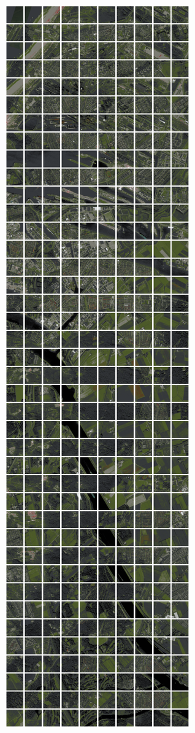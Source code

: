 <html>
<div>
<img src="https://github.com/HakkaTjakka/NL_TILE_MAP/blob/main/18/615/-1057/r.6150.-10570.png" height="44" width="44">
<img src="https://github.com/HakkaTjakka/NL_TILE_MAP/blob/main/18/615/-1057/r.6151.-10570.png" height="44" width="44">
<img src="https://github.com/HakkaTjakka/NL_TILE_MAP/blob/main/18/615/-1057/r.6152.-10570.png" height="44" width="44">
<img src="https://github.com/HakkaTjakka/NL_TILE_MAP/blob/main/18/615/-1057/r.6153.-10570.png" height="44" width="44">
<img src="https://github.com/HakkaTjakka/NL_TILE_MAP/blob/main/18/615/-1057/r.6154.-10570.png" height="44" width="44">
<img src="https://github.com/HakkaTjakka/NL_TILE_MAP/blob/main/18/615/-1057/r.6155.-10570.png" height="44" width="44">
<img src="https://github.com/HakkaTjakka/NL_TILE_MAP/blob/main/18/615/-1057/r.6156.-10570.png" height="44" width="44">
<img src="https://github.com/HakkaTjakka/NL_TILE_MAP/blob/main/18/615/-1057/r.6157.-10570.png" height="44" width="44">
<img src="https://github.com/HakkaTjakka/NL_TILE_MAP/blob/main/18/615/-1057/r.6158.-10570.png" height="44" width="44">
<img src="https://github.com/HakkaTjakka/NL_TILE_MAP/blob/main/18/615/-1057/r.6159.-10570.png" height="44" width="44">
<img src="https://github.com/HakkaTjakka/NL_TILE_MAP/blob/main/18/616/-1057/r.6160.-10570.png" height="44" width="44">
<img src="https://github.com/HakkaTjakka/NL_TILE_MAP/blob/main/18/616/-1057/r.6161.-10570.png" height="44" width="44">
<img src="https://github.com/HakkaTjakka/NL_TILE_MAP/blob/main/18/616/-1057/r.6162.-10570.png" height="44" width="44">
<img src="https://github.com/HakkaTjakka/NL_TILE_MAP/blob/main/18/616/-1057/r.6163.-10570.png" height="44" width="44">
<img src="https://github.com/HakkaTjakka/NL_TILE_MAP/blob/main/18/616/-1057/r.6164.-10570.png" height="44" width="44">
<img src="https://github.com/HakkaTjakka/NL_TILE_MAP/blob/main/18/616/-1057/r.6165.-10570.png" height="44" width="44">
<img src="https://github.com/HakkaTjakka/NL_TILE_MAP/blob/main/18/616/-1057/r.6166.-10570.png" height="44" width="44">
<img src="https://github.com/HakkaTjakka/NL_TILE_MAP/blob/main/18/616/-1057/r.6167.-10570.png" height="44" width="44">
<img src="https://github.com/HakkaTjakka/NL_TILE_MAP/blob/main/18/616/-1057/r.6168.-10570.png" height="44" width="44">
<img src="https://github.com/HakkaTjakka/NL_TILE_MAP/blob/main/18/616/-1057/r.6169.-10570.png" height="44" width="44">
<br>
<img src="https://github.com/HakkaTjakka/NL_TILE_MAP/blob/main/18/615/-1057/r.6150.-10569.png" height="44" width="44">
<img src="https://github.com/HakkaTjakka/NL_TILE_MAP/blob/main/18/615/-1057/r.6151.-10569.png" height="44" width="44">
<img src="https://github.com/HakkaTjakka/NL_TILE_MAP/blob/main/18/615/-1057/r.6152.-10569.png" height="44" width="44">
<img src="https://github.com/HakkaTjakka/NL_TILE_MAP/blob/main/18/615/-1057/r.6153.-10569.png" height="44" width="44">
<img src="https://github.com/HakkaTjakka/NL_TILE_MAP/blob/main/18/615/-1057/r.6154.-10569.png" height="44" width="44">
<img src="https://github.com/HakkaTjakka/NL_TILE_MAP/blob/main/18/615/-1057/r.6155.-10569.png" height="44" width="44">
<img src="https://github.com/HakkaTjakka/NL_TILE_MAP/blob/main/18/615/-1057/r.6156.-10569.png" height="44" width="44">
<img src="https://github.com/HakkaTjakka/NL_TILE_MAP/blob/main/18/615/-1057/r.6157.-10569.png" height="44" width="44">
<img src="https://github.com/HakkaTjakka/NL_TILE_MAP/blob/main/18/615/-1057/r.6158.-10569.png" height="44" width="44">
<img src="https://github.com/HakkaTjakka/NL_TILE_MAP/blob/main/18/615/-1057/r.6159.-10569.png" height="44" width="44">
<img src="https://github.com/HakkaTjakka/NL_TILE_MAP/blob/main/18/616/-1057/r.6160.-10569.png" height="44" width="44">
<img src="https://github.com/HakkaTjakka/NL_TILE_MAP/blob/main/18/616/-1057/r.6161.-10569.png" height="44" width="44">
<img src="https://github.com/HakkaTjakka/NL_TILE_MAP/blob/main/18/616/-1057/r.6162.-10569.png" height="44" width="44">
<img src="https://github.com/HakkaTjakka/NL_TILE_MAP/blob/main/18/616/-1057/r.6163.-10569.png" height="44" width="44">
<img src="https://github.com/HakkaTjakka/NL_TILE_MAP/blob/main/18/616/-1057/r.6164.-10569.png" height="44" width="44">
<img src="https://github.com/HakkaTjakka/NL_TILE_MAP/blob/main/18/616/-1057/r.6165.-10569.png" height="44" width="44">
<img src="https://github.com/HakkaTjakka/NL_TILE_MAP/blob/main/18/616/-1057/r.6166.-10569.png" height="44" width="44">
<img src="https://github.com/HakkaTjakka/NL_TILE_MAP/blob/main/18/616/-1057/r.6167.-10569.png" height="44" width="44">
<img src="https://github.com/HakkaTjakka/NL_TILE_MAP/blob/main/18/616/-1057/r.6168.-10569.png" height="44" width="44">
<img src="https://github.com/HakkaTjakka/NL_TILE_MAP/blob/main/18/616/-1057/r.6169.-10569.png" height="44" width="44">
<br>
<img src="https://github.com/HakkaTjakka/NL_TILE_MAP/blob/main/18/615/-1057/r.6150.-10568.png" height="44" width="44">
<img src="https://github.com/HakkaTjakka/NL_TILE_MAP/blob/main/18/615/-1057/r.6151.-10568.png" height="44" width="44">
<img src="https://github.com/HakkaTjakka/NL_TILE_MAP/blob/main/18/615/-1057/r.6152.-10568.png" height="44" width="44">
<img src="https://github.com/HakkaTjakka/NL_TILE_MAP/blob/main/18/615/-1057/r.6153.-10568.png" height="44" width="44">
<img src="https://github.com/HakkaTjakka/NL_TILE_MAP/blob/main/18/615/-1057/r.6154.-10568.png" height="44" width="44">
<img src="https://github.com/HakkaTjakka/NL_TILE_MAP/blob/main/18/615/-1057/r.6155.-10568.png" height="44" width="44">
<img src="https://github.com/HakkaTjakka/NL_TILE_MAP/blob/main/18/615/-1057/r.6156.-10568.png" height="44" width="44">
<img src="https://github.com/HakkaTjakka/NL_TILE_MAP/blob/main/18/615/-1057/r.6157.-10568.png" height="44" width="44">
<img src="https://github.com/HakkaTjakka/NL_TILE_MAP/blob/main/18/615/-1057/r.6158.-10568.png" height="44" width="44">
<img src="https://github.com/HakkaTjakka/NL_TILE_MAP/blob/main/18/615/-1057/r.6159.-10568.png" height="44" width="44">
<img src="https://github.com/HakkaTjakka/NL_TILE_MAP/blob/main/18/616/-1057/r.6160.-10568.png" height="44" width="44">
<img src="https://github.com/HakkaTjakka/NL_TILE_MAP/blob/main/18/616/-1057/r.6161.-10568.png" height="44" width="44">
<img src="https://github.com/HakkaTjakka/NL_TILE_MAP/blob/main/18/616/-1057/r.6162.-10568.png" height="44" width="44">
<img src="https://github.com/HakkaTjakka/NL_TILE_MAP/blob/main/18/616/-1057/r.6163.-10568.png" height="44" width="44">
<img src="https://github.com/HakkaTjakka/NL_TILE_MAP/blob/main/18/616/-1057/r.6164.-10568.png" height="44" width="44">
<img src="https://github.com/HakkaTjakka/NL_TILE_MAP/blob/main/18/616/-1057/r.6165.-10568.png" height="44" width="44">
<img src="https://github.com/HakkaTjakka/NL_TILE_MAP/blob/main/18/616/-1057/r.6166.-10568.png" height="44" width="44">
<img src="https://github.com/HakkaTjakka/NL_TILE_MAP/blob/main/18/616/-1057/r.6167.-10568.png" height="44" width="44">
<img src="https://github.com/HakkaTjakka/NL_TILE_MAP/blob/main/18/616/-1057/r.6168.-10568.png" height="44" width="44">
<img src="https://github.com/HakkaTjakka/NL_TILE_MAP/blob/main/18/616/-1057/r.6169.-10568.png" height="44" width="44">
<br>
<img src="https://github.com/HakkaTjakka/NL_TILE_MAP/blob/main/18/615/-1057/r.6150.-10567.png" height="44" width="44">
<img src="https://github.com/HakkaTjakka/NL_TILE_MAP/blob/main/18/615/-1057/r.6151.-10567.png" height="44" width="44">
<img src="https://github.com/HakkaTjakka/NL_TILE_MAP/blob/main/18/615/-1057/r.6152.-10567.png" height="44" width="44">
<img src="https://github.com/HakkaTjakka/NL_TILE_MAP/blob/main/18/615/-1057/r.6153.-10567.png" height="44" width="44">
<img src="https://github.com/HakkaTjakka/NL_TILE_MAP/blob/main/18/615/-1057/r.6154.-10567.png" height="44" width="44">
<img src="https://github.com/HakkaTjakka/NL_TILE_MAP/blob/main/18/615/-1057/r.6155.-10567.png" height="44" width="44">
<img src="https://github.com/HakkaTjakka/NL_TILE_MAP/blob/main/18/615/-1057/r.6156.-10567.png" height="44" width="44">
<img src="https://github.com/HakkaTjakka/NL_TILE_MAP/blob/main/18/615/-1057/r.6157.-10567.png" height="44" width="44">
<img src="https://github.com/HakkaTjakka/NL_TILE_MAP/blob/main/18/615/-1057/r.6158.-10567.png" height="44" width="44">
<img src="https://github.com/HakkaTjakka/NL_TILE_MAP/blob/main/18/615/-1057/r.6159.-10567.png" height="44" width="44">
<img src="https://github.com/HakkaTjakka/NL_TILE_MAP/blob/main/18/616/-1057/r.6160.-10567.png" height="44" width="44">
<img src="https://github.com/HakkaTjakka/NL_TILE_MAP/blob/main/18/616/-1057/r.6161.-10567.png" height="44" width="44">
<img src="https://github.com/HakkaTjakka/NL_TILE_MAP/blob/main/18/616/-1057/r.6162.-10567.png" height="44" width="44">
<img src="https://github.com/HakkaTjakka/NL_TILE_MAP/blob/main/18/616/-1057/r.6163.-10567.png" height="44" width="44">
<img src="https://github.com/HakkaTjakka/NL_TILE_MAP/blob/main/18/616/-1057/r.6164.-10567.png" height="44" width="44">
<img src="https://github.com/HakkaTjakka/NL_TILE_MAP/blob/main/18/616/-1057/r.6165.-10567.png" height="44" width="44">
<img src="https://github.com/HakkaTjakka/NL_TILE_MAP/blob/main/18/616/-1057/r.6166.-10567.png" height="44" width="44">
<img src="https://github.com/HakkaTjakka/NL_TILE_MAP/blob/main/18/616/-1057/r.6167.-10567.png" height="44" width="44">
<img src="https://github.com/HakkaTjakka/NL_TILE_MAP/blob/main/18/616/-1057/r.6168.-10567.png" height="44" width="44">
<img src="https://github.com/HakkaTjakka/NL_TILE_MAP/blob/main/18/616/-1057/r.6169.-10567.png" height="44" width="44">
<br>
<img src="https://github.com/HakkaTjakka/NL_TILE_MAP/blob/main/18/615/-1057/r.6150.-10566.png" height="44" width="44">
<img src="https://github.com/HakkaTjakka/NL_TILE_MAP/blob/main/18/615/-1057/r.6151.-10566.png" height="44" width="44">
<img src="https://github.com/HakkaTjakka/NL_TILE_MAP/blob/main/18/615/-1057/r.6152.-10566.png" height="44" width="44">
<img src="https://github.com/HakkaTjakka/NL_TILE_MAP/blob/main/18/615/-1057/r.6153.-10566.png" height="44" width="44">
<img src="https://github.com/HakkaTjakka/NL_TILE_MAP/blob/main/18/615/-1057/r.6154.-10566.png" height="44" width="44">
<img src="https://github.com/HakkaTjakka/NL_TILE_MAP/blob/main/18/615/-1057/r.6155.-10566.png" height="44" width="44">
<img src="https://github.com/HakkaTjakka/NL_TILE_MAP/blob/main/18/615/-1057/r.6156.-10566.png" height="44" width="44">
<img src="https://github.com/HakkaTjakka/NL_TILE_MAP/blob/main/18/615/-1057/r.6157.-10566.png" height="44" width="44">
<img src="https://github.com/HakkaTjakka/NL_TILE_MAP/blob/main/18/615/-1057/r.6158.-10566.png" height="44" width="44">
<img src="https://github.com/HakkaTjakka/NL_TILE_MAP/blob/main/18/615/-1057/r.6159.-10566.png" height="44" width="44">
<img src="https://github.com/HakkaTjakka/NL_TILE_MAP/blob/main/18/616/-1057/r.6160.-10566.png" height="44" width="44">
<img src="https://github.com/HakkaTjakka/NL_TILE_MAP/blob/main/18/616/-1057/r.6161.-10566.png" height="44" width="44">
<img src="https://github.com/HakkaTjakka/NL_TILE_MAP/blob/main/18/616/-1057/r.6162.-10566.png" height="44" width="44">
<img src="https://github.com/HakkaTjakka/NL_TILE_MAP/blob/main/18/616/-1057/r.6163.-10566.png" height="44" width="44">
<img src="https://github.com/HakkaTjakka/NL_TILE_MAP/blob/main/18/616/-1057/r.6164.-10566.png" height="44" width="44">
<img src="https://github.com/HakkaTjakka/NL_TILE_MAP/blob/main/18/616/-1057/r.6165.-10566.png" height="44" width="44">
<img src="https://github.com/HakkaTjakka/NL_TILE_MAP/blob/main/18/616/-1057/r.6166.-10566.png" height="44" width="44">
<img src="https://github.com/HakkaTjakka/NL_TILE_MAP/blob/main/18/616/-1057/r.6167.-10566.png" height="44" width="44">
<img src="https://github.com/HakkaTjakka/NL_TILE_MAP/blob/main/18/616/-1057/r.6168.-10566.png" height="44" width="44">
<img src="https://github.com/HakkaTjakka/NL_TILE_MAP/blob/main/18/616/-1057/r.6169.-10566.png" height="44" width="44">
<br>
<img src="https://github.com/HakkaTjakka/NL_TILE_MAP/blob/main/18/615/-1057/r.6150.-10565.png" height="44" width="44">
<img src="https://github.com/HakkaTjakka/NL_TILE_MAP/blob/main/18/615/-1057/r.6151.-10565.png" height="44" width="44">
<img src="https://github.com/HakkaTjakka/NL_TILE_MAP/blob/main/18/615/-1057/r.6152.-10565.png" height="44" width="44">
<img src="https://github.com/HakkaTjakka/NL_TILE_MAP/blob/main/18/615/-1057/r.6153.-10565.png" height="44" width="44">
<img src="https://github.com/HakkaTjakka/NL_TILE_MAP/blob/main/18/615/-1057/r.6154.-10565.png" height="44" width="44">
<img src="https://github.com/HakkaTjakka/NL_TILE_MAP/blob/main/18/615/-1057/r.6155.-10565.png" height="44" width="44">
<img src="https://github.com/HakkaTjakka/NL_TILE_MAP/blob/main/18/615/-1057/r.6156.-10565.png" height="44" width="44">
<img src="https://github.com/HakkaTjakka/NL_TILE_MAP/blob/main/18/615/-1057/r.6157.-10565.png" height="44" width="44">
<img src="https://github.com/HakkaTjakka/NL_TILE_MAP/blob/main/18/615/-1057/r.6158.-10565.png" height="44" width="44">
<img src="https://github.com/HakkaTjakka/NL_TILE_MAP/blob/main/18/615/-1057/r.6159.-10565.png" height="44" width="44">
<img src="https://github.com/HakkaTjakka/NL_TILE_MAP/blob/main/18/616/-1057/r.6160.-10565.png" height="44" width="44">
<img src="https://github.com/HakkaTjakka/NL_TILE_MAP/blob/main/18/616/-1057/r.6161.-10565.png" height="44" width="44">
<img src="https://github.com/HakkaTjakka/NL_TILE_MAP/blob/main/18/616/-1057/r.6162.-10565.png" height="44" width="44">
<img src="https://github.com/HakkaTjakka/NL_TILE_MAP/blob/main/18/616/-1057/r.6163.-10565.png" height="44" width="44">
<img src="https://github.com/HakkaTjakka/NL_TILE_MAP/blob/main/18/616/-1057/r.6164.-10565.png" height="44" width="44">
<img src="https://github.com/HakkaTjakka/NL_TILE_MAP/blob/main/18/616/-1057/r.6165.-10565.png" height="44" width="44">
<img src="https://github.com/HakkaTjakka/NL_TILE_MAP/blob/main/18/616/-1057/r.6166.-10565.png" height="44" width="44">
<img src="https://github.com/HakkaTjakka/NL_TILE_MAP/blob/main/18/616/-1057/r.6167.-10565.png" height="44" width="44">
<img src="https://github.com/HakkaTjakka/NL_TILE_MAP/blob/main/18/616/-1057/r.6168.-10565.png" height="44" width="44">
<img src="https://github.com/HakkaTjakka/NL_TILE_MAP/blob/main/18/616/-1057/r.6169.-10565.png" height="44" width="44">
<br>
<img src="https://github.com/HakkaTjakka/NL_TILE_MAP/blob/main/18/615/-1057/r.6150.-10564.png" height="44" width="44">
<img src="https://github.com/HakkaTjakka/NL_TILE_MAP/blob/main/18/615/-1057/r.6151.-10564.png" height="44" width="44">
<img src="https://github.com/HakkaTjakka/NL_TILE_MAP/blob/main/18/615/-1057/r.6152.-10564.png" height="44" width="44">
<img src="https://github.com/HakkaTjakka/NL_TILE_MAP/blob/main/18/615/-1057/r.6153.-10564.png" height="44" width="44">
<img src="https://github.com/HakkaTjakka/NL_TILE_MAP/blob/main/18/615/-1057/r.6154.-10564.png" height="44" width="44">
<img src="https://github.com/HakkaTjakka/NL_TILE_MAP/blob/main/18/615/-1057/r.6155.-10564.png" height="44" width="44">
<img src="https://github.com/HakkaTjakka/NL_TILE_MAP/blob/main/18/615/-1057/r.6156.-10564.png" height="44" width="44">
<img src="https://github.com/HakkaTjakka/NL_TILE_MAP/blob/main/18/615/-1057/r.6157.-10564.png" height="44" width="44">
<img src="https://github.com/HakkaTjakka/NL_TILE_MAP/blob/main/18/615/-1057/r.6158.-10564.png" height="44" width="44">
<img src="https://github.com/HakkaTjakka/NL_TILE_MAP/blob/main/18/615/-1057/r.6159.-10564.png" height="44" width="44">
<img src="https://github.com/HakkaTjakka/NL_TILE_MAP/blob/main/18/616/-1057/r.6160.-10564.png" height="44" width="44">
<img src="https://github.com/HakkaTjakka/NL_TILE_MAP/blob/main/18/616/-1057/r.6161.-10564.png" height="44" width="44">
<img src="https://github.com/HakkaTjakka/NL_TILE_MAP/blob/main/18/616/-1057/r.6162.-10564.png" height="44" width="44">
<img src="https://github.com/HakkaTjakka/NL_TILE_MAP/blob/main/18/616/-1057/r.6163.-10564.png" height="44" width="44">
<img src="https://github.com/HakkaTjakka/NL_TILE_MAP/blob/main/18/616/-1057/r.6164.-10564.png" height="44" width="44">
<img src="https://github.com/HakkaTjakka/NL_TILE_MAP/blob/main/18/616/-1057/r.6165.-10564.png" height="44" width="44">
<img src="https://github.com/HakkaTjakka/NL_TILE_MAP/blob/main/18/616/-1057/r.6166.-10564.png" height="44" width="44">
<img src="https://github.com/HakkaTjakka/NL_TILE_MAP/blob/main/18/616/-1057/r.6167.-10564.png" height="44" width="44">
<img src="https://github.com/HakkaTjakka/NL_TILE_MAP/blob/main/18/616/-1057/r.6168.-10564.png" height="44" width="44">
<img src="https://github.com/HakkaTjakka/NL_TILE_MAP/blob/main/18/616/-1057/r.6169.-10564.png" height="44" width="44">
<br>
<img src="https://github.com/HakkaTjakka/NL_TILE_MAP/blob/main/18/615/-1057/r.6150.-10563.png" height="44" width="44">
<img src="https://github.com/HakkaTjakka/NL_TILE_MAP/blob/main/18/615/-1057/r.6151.-10563.png" height="44" width="44">
<img src="https://github.com/HakkaTjakka/NL_TILE_MAP/blob/main/18/615/-1057/r.6152.-10563.png" height="44" width="44">
<img src="https://github.com/HakkaTjakka/NL_TILE_MAP/blob/main/18/615/-1057/r.6153.-10563.png" height="44" width="44">
<img src="https://github.com/HakkaTjakka/NL_TILE_MAP/blob/main/18/615/-1057/r.6154.-10563.png" height="44" width="44">
<img src="https://github.com/HakkaTjakka/NL_TILE_MAP/blob/main/18/615/-1057/r.6155.-10563.png" height="44" width="44">
<img src="https://github.com/HakkaTjakka/NL_TILE_MAP/blob/main/18/615/-1057/r.6156.-10563.png" height="44" width="44">
<img src="https://github.com/HakkaTjakka/NL_TILE_MAP/blob/main/18/615/-1057/r.6157.-10563.png" height="44" width="44">
<img src="https://github.com/HakkaTjakka/NL_TILE_MAP/blob/main/18/615/-1057/r.6158.-10563.png" height="44" width="44">
<img src="https://github.com/HakkaTjakka/NL_TILE_MAP/blob/main/18/615/-1057/r.6159.-10563.png" height="44" width="44">
<img src="https://github.com/HakkaTjakka/NL_TILE_MAP/blob/main/18/616/-1057/r.6160.-10563.png" height="44" width="44">
<img src="https://github.com/HakkaTjakka/NL_TILE_MAP/blob/main/18/616/-1057/r.6161.-10563.png" height="44" width="44">
<img src="https://github.com/HakkaTjakka/NL_TILE_MAP/blob/main/18/616/-1057/r.6162.-10563.png" height="44" width="44">
<img src="https://github.com/HakkaTjakka/NL_TILE_MAP/blob/main/18/616/-1057/r.6163.-10563.png" height="44" width="44">
<img src="https://github.com/HakkaTjakka/NL_TILE_MAP/blob/main/18/616/-1057/r.6164.-10563.png" height="44" width="44">
<img src="https://github.com/HakkaTjakka/NL_TILE_MAP/blob/main/18/616/-1057/r.6165.-10563.png" height="44" width="44">
<img src="https://github.com/HakkaTjakka/NL_TILE_MAP/blob/main/18/616/-1057/r.6166.-10563.png" height="44" width="44">
<img src="https://github.com/HakkaTjakka/NL_TILE_MAP/blob/main/18/616/-1057/r.6167.-10563.png" height="44" width="44">
<img src="https://github.com/HakkaTjakka/NL_TILE_MAP/blob/main/18/616/-1057/r.6168.-10563.png" height="44" width="44">
<img src="https://github.com/HakkaTjakka/NL_TILE_MAP/blob/main/18/616/-1057/r.6169.-10563.png" height="44" width="44">
<br>
<img src="https://github.com/HakkaTjakka/NL_TILE_MAP/blob/main/18/615/-1057/r.6150.-10562.png" height="44" width="44">
<img src="https://github.com/HakkaTjakka/NL_TILE_MAP/blob/main/18/615/-1057/r.6151.-10562.png" height="44" width="44">
<img src="https://github.com/HakkaTjakka/NL_TILE_MAP/blob/main/18/615/-1057/r.6152.-10562.png" height="44" width="44">
<img src="https://github.com/HakkaTjakka/NL_TILE_MAP/blob/main/18/615/-1057/r.6153.-10562.png" height="44" width="44">
<img src="https://github.com/HakkaTjakka/NL_TILE_MAP/blob/main/18/615/-1057/r.6154.-10562.png" height="44" width="44">
<img src="https://github.com/HakkaTjakka/NL_TILE_MAP/blob/main/18/615/-1057/r.6155.-10562.png" height="44" width="44">
<img src="https://github.com/HakkaTjakka/NL_TILE_MAP/blob/main/18/615/-1057/r.6156.-10562.png" height="44" width="44">
<img src="https://github.com/HakkaTjakka/NL_TILE_MAP/blob/main/18/615/-1057/r.6157.-10562.png" height="44" width="44">
<img src="https://github.com/HakkaTjakka/NL_TILE_MAP/blob/main/18/615/-1057/r.6158.-10562.png" height="44" width="44">
<img src="https://github.com/HakkaTjakka/NL_TILE_MAP/blob/main/18/615/-1057/r.6159.-10562.png" height="44" width="44">
<img src="https://github.com/HakkaTjakka/NL_TILE_MAP/blob/main/18/616/-1057/r.6160.-10562.png" height="44" width="44">
<img src="https://github.com/HakkaTjakka/NL_TILE_MAP/blob/main/18/616/-1057/r.6161.-10562.png" height="44" width="44">
<img src="https://github.com/HakkaTjakka/NL_TILE_MAP/blob/main/18/616/-1057/r.6162.-10562.png" height="44" width="44">
<img src="https://github.com/HakkaTjakka/NL_TILE_MAP/blob/main/18/616/-1057/r.6163.-10562.png" height="44" width="44">
<img src="https://github.com/HakkaTjakka/NL_TILE_MAP/blob/main/18/616/-1057/r.6164.-10562.png" height="44" width="44">
<img src="https://github.com/HakkaTjakka/NL_TILE_MAP/blob/main/18/616/-1057/r.6165.-10562.png" height="44" width="44">
<img src="https://github.com/HakkaTjakka/NL_TILE_MAP/blob/main/18/616/-1057/r.6166.-10562.png" height="44" width="44">
<img src="https://github.com/HakkaTjakka/NL_TILE_MAP/blob/main/18/616/-1057/r.6167.-10562.png" height="44" width="44">
<img src="https://github.com/HakkaTjakka/NL_TILE_MAP/blob/main/18/616/-1057/r.6168.-10562.png" height="44" width="44">
<img src="https://github.com/HakkaTjakka/NL_TILE_MAP/blob/main/18/616/-1057/r.6169.-10562.png" height="44" width="44">
<br>
<img src="https://github.com/HakkaTjakka/NL_TILE_MAP/blob/main/18/615/-1057/r.6150.-10561.png" height="44" width="44">
<img src="https://github.com/HakkaTjakka/NL_TILE_MAP/blob/main/18/615/-1057/r.6151.-10561.png" height="44" width="44">
<img src="https://github.com/HakkaTjakka/NL_TILE_MAP/blob/main/18/615/-1057/r.6152.-10561.png" height="44" width="44">
<img src="https://github.com/HakkaTjakka/NL_TILE_MAP/blob/main/18/615/-1057/r.6153.-10561.png" height="44" width="44">
<img src="https://github.com/HakkaTjakka/NL_TILE_MAP/blob/main/18/615/-1057/r.6154.-10561.png" height="44" width="44">
<img src="https://github.com/HakkaTjakka/NL_TILE_MAP/blob/main/18/615/-1057/r.6155.-10561.png" height="44" width="44">
<img src="https://github.com/HakkaTjakka/NL_TILE_MAP/blob/main/18/615/-1057/r.6156.-10561.png" height="44" width="44">
<img src="https://github.com/HakkaTjakka/NL_TILE_MAP/blob/main/18/615/-1057/r.6157.-10561.png" height="44" width="44">
<img src="https://github.com/HakkaTjakka/NL_TILE_MAP/blob/main/18/615/-1057/r.6158.-10561.png" height="44" width="44">
<img src="https://github.com/HakkaTjakka/NL_TILE_MAP/blob/main/18/615/-1057/r.6159.-10561.png" height="44" width="44">
<img src="https://github.com/HakkaTjakka/NL_TILE_MAP/blob/main/18/616/-1057/r.6160.-10561.png" height="44" width="44">
<img src="https://github.com/HakkaTjakka/NL_TILE_MAP/blob/main/18/616/-1057/r.6161.-10561.png" height="44" width="44">
<img src="https://github.com/HakkaTjakka/NL_TILE_MAP/blob/main/18/616/-1057/r.6162.-10561.png" height="44" width="44">
<img src="https://github.com/HakkaTjakka/NL_TILE_MAP/blob/main/18/616/-1057/r.6163.-10561.png" height="44" width="44">
<img src="https://github.com/HakkaTjakka/NL_TILE_MAP/blob/main/18/616/-1057/r.6164.-10561.png" height="44" width="44">
<img src="https://github.com/HakkaTjakka/NL_TILE_MAP/blob/main/18/616/-1057/r.6165.-10561.png" height="44" width="44">
<img src="https://github.com/HakkaTjakka/NL_TILE_MAP/blob/main/18/616/-1057/r.6166.-10561.png" height="44" width="44">
<img src="https://github.com/HakkaTjakka/NL_TILE_MAP/blob/main/18/616/-1057/r.6167.-10561.png" height="44" width="44">
<img src="https://github.com/HakkaTjakka/NL_TILE_MAP/blob/main/18/616/-1057/r.6168.-10561.png" height="44" width="44">
<img src="https://github.com/HakkaTjakka/NL_TILE_MAP/blob/main/18/616/-1057/r.6169.-10561.png" height="44" width="44">
<br>
<img src="https://github.com/HakkaTjakka/NL_TILE_MAP/blob/main/18/615/-1056/r.6150.-10560.png" height="44" width="44">
<img src="https://github.com/HakkaTjakka/NL_TILE_MAP/blob/main/18/615/-1056/r.6151.-10560.png" height="44" width="44">
<img src="https://github.com/HakkaTjakka/NL_TILE_MAP/blob/main/18/615/-1056/r.6152.-10560.png" height="44" width="44">
<img src="https://github.com/HakkaTjakka/NL_TILE_MAP/blob/main/18/615/-1056/r.6153.-10560.png" height="44" width="44">
<img src="https://github.com/HakkaTjakka/NL_TILE_MAP/blob/main/18/615/-1056/r.6154.-10560.png" height="44" width="44">
<img src="https://github.com/HakkaTjakka/NL_TILE_MAP/blob/main/18/615/-1056/r.6155.-10560.png" height="44" width="44">
<img src="https://github.com/HakkaTjakka/NL_TILE_MAP/blob/main/18/615/-1056/r.6156.-10560.png" height="44" width="44">
<img src="https://github.com/HakkaTjakka/NL_TILE_MAP/blob/main/18/615/-1056/r.6157.-10560.png" height="44" width="44">
<img src="https://github.com/HakkaTjakka/NL_TILE_MAP/blob/main/18/615/-1056/r.6158.-10560.png" height="44" width="44">
<img src="https://github.com/HakkaTjakka/NL_TILE_MAP/blob/main/18/615/-1056/r.6159.-10560.png" height="44" width="44">
<img src="https://github.com/HakkaTjakka/NL_TILE_MAP/blob/main/18/616/-1056/r.6160.-10560.png" height="44" width="44">
<img src="https://github.com/HakkaTjakka/NL_TILE_MAP/blob/main/18/616/-1056/r.6161.-10560.png" height="44" width="44">
<img src="https://github.com/HakkaTjakka/NL_TILE_MAP/blob/main/18/616/-1056/r.6162.-10560.png" height="44" width="44">
<img src="https://github.com/HakkaTjakka/NL_TILE_MAP/blob/main/18/616/-1056/r.6163.-10560.png" height="44" width="44">
<img src="https://github.com/HakkaTjakka/NL_TILE_MAP/blob/main/18/616/-1056/r.6164.-10560.png" height="44" width="44">
<img src="https://github.com/HakkaTjakka/NL_TILE_MAP/blob/main/18/616/-1056/r.6165.-10560.png" height="44" width="44">
<img src="https://github.com/HakkaTjakka/NL_TILE_MAP/blob/main/18/616/-1056/r.6166.-10560.png" height="44" width="44">
<img src="https://github.com/HakkaTjakka/NL_TILE_MAP/blob/main/18/616/-1056/r.6167.-10560.png" height="44" width="44">
<img src="https://github.com/HakkaTjakka/NL_TILE_MAP/blob/main/18/616/-1056/r.6168.-10560.png" height="44" width="44">
<img src="https://github.com/HakkaTjakka/NL_TILE_MAP/blob/main/18/616/-1056/r.6169.-10560.png" height="44" width="44">
<br>
<img src="https://github.com/HakkaTjakka/NL_TILE_MAP/blob/main/18/615/-1056/r.6150.-10559.png" height="44" width="44">
<img src="https://github.com/HakkaTjakka/NL_TILE_MAP/blob/main/18/615/-1056/r.6151.-10559.png" height="44" width="44">
<img src="https://github.com/HakkaTjakka/NL_TILE_MAP/blob/main/18/615/-1056/r.6152.-10559.png" height="44" width="44">
<img src="https://github.com/HakkaTjakka/NL_TILE_MAP/blob/main/18/615/-1056/r.6153.-10559.png" height="44" width="44">
<img src="https://github.com/HakkaTjakka/NL_TILE_MAP/blob/main/18/615/-1056/r.6154.-10559.png" height="44" width="44">
<img src="https://github.com/HakkaTjakka/NL_TILE_MAP/blob/main/18/615/-1056/r.6155.-10559.png" height="44" width="44">
<img src="https://github.com/HakkaTjakka/NL_TILE_MAP/blob/main/18/615/-1056/r.6156.-10559.png" height="44" width="44">
<img src="https://github.com/HakkaTjakka/NL_TILE_MAP/blob/main/18/615/-1056/r.6157.-10559.png" height="44" width="44">
<img src="https://github.com/HakkaTjakka/NL_TILE_MAP/blob/main/18/615/-1056/r.6158.-10559.png" height="44" width="44">
<img src="https://github.com/HakkaTjakka/NL_TILE_MAP/blob/main/18/615/-1056/r.6159.-10559.png" height="44" width="44">
<img src="https://github.com/HakkaTjakka/NL_TILE_MAP/blob/main/18/616/-1056/r.6160.-10559.png" height="44" width="44">
<img src="https://github.com/HakkaTjakka/NL_TILE_MAP/blob/main/18/616/-1056/r.6161.-10559.png" height="44" width="44">
<img src="https://github.com/HakkaTjakka/NL_TILE_MAP/blob/main/18/616/-1056/r.6162.-10559.png" height="44" width="44">
<img src="https://github.com/HakkaTjakka/NL_TILE_MAP/blob/main/18/616/-1056/r.6163.-10559.png" height="44" width="44">
<img src="https://github.com/HakkaTjakka/NL_TILE_MAP/blob/main/18/616/-1056/r.6164.-10559.png" height="44" width="44">
<img src="https://github.com/HakkaTjakka/NL_TILE_MAP/blob/main/18/616/-1056/r.6165.-10559.png" height="44" width="44">
<img src="https://github.com/HakkaTjakka/NL_TILE_MAP/blob/main/18/616/-1056/r.6166.-10559.png" height="44" width="44">
<img src="https://github.com/HakkaTjakka/NL_TILE_MAP/blob/main/18/616/-1056/r.6167.-10559.png" height="44" width="44">
<img src="https://github.com/HakkaTjakka/NL_TILE_MAP/blob/main/18/616/-1056/r.6168.-10559.png" height="44" width="44">
<img src="https://github.com/HakkaTjakka/NL_TILE_MAP/blob/main/18/616/-1056/r.6169.-10559.png" height="44" width="44">
<br>
<img src="https://github.com/HakkaTjakka/NL_TILE_MAP/blob/main/18/615/-1056/r.6150.-10558.png" height="44" width="44">
<img src="https://github.com/HakkaTjakka/NL_TILE_MAP/blob/main/18/615/-1056/r.6151.-10558.png" height="44" width="44">
<img src="https://github.com/HakkaTjakka/NL_TILE_MAP/blob/main/18/615/-1056/r.6152.-10558.png" height="44" width="44">
<img src="https://github.com/HakkaTjakka/NL_TILE_MAP/blob/main/18/615/-1056/r.6153.-10558.png" height="44" width="44">
<img src="https://github.com/HakkaTjakka/NL_TILE_MAP/blob/main/18/615/-1056/r.6154.-10558.png" height="44" width="44">
<img src="https://github.com/HakkaTjakka/NL_TILE_MAP/blob/main/18/615/-1056/r.6155.-10558.png" height="44" width="44">
<img src="https://github.com/HakkaTjakka/NL_TILE_MAP/blob/main/18/615/-1056/r.6156.-10558.png" height="44" width="44">
<img src="https://github.com/HakkaTjakka/NL_TILE_MAP/blob/main/18/615/-1056/r.6157.-10558.png" height="44" width="44">
<img src="https://github.com/HakkaTjakka/NL_TILE_MAP/blob/main/18/615/-1056/r.6158.-10558.png" height="44" width="44">
<img src="https://github.com/HakkaTjakka/NL_TILE_MAP/blob/main/18/615/-1056/r.6159.-10558.png" height="44" width="44">
<img src="https://github.com/HakkaTjakka/NL_TILE_MAP/blob/main/18/616/-1056/r.6160.-10558.png" height="44" width="44">
<img src="https://github.com/HakkaTjakka/NL_TILE_MAP/blob/main/18/616/-1056/r.6161.-10558.png" height="44" width="44">
<img src="https://github.com/HakkaTjakka/NL_TILE_MAP/blob/main/18/616/-1056/r.6162.-10558.png" height="44" width="44">
<img src="https://github.com/HakkaTjakka/NL_TILE_MAP/blob/main/18/616/-1056/r.6163.-10558.png" height="44" width="44">
<img src="https://github.com/HakkaTjakka/NL_TILE_MAP/blob/main/18/616/-1056/r.6164.-10558.png" height="44" width="44">
<img src="https://github.com/HakkaTjakka/NL_TILE_MAP/blob/main/18/616/-1056/r.6165.-10558.png" height="44" width="44">
<img src="https://github.com/HakkaTjakka/NL_TILE_MAP/blob/main/18/616/-1056/r.6166.-10558.png" height="44" width="44">
<img src="https://github.com/HakkaTjakka/NL_TILE_MAP/blob/main/18/616/-1056/r.6167.-10558.png" height="44" width="44">
<img src="https://github.com/HakkaTjakka/NL_TILE_MAP/blob/main/18/616/-1056/r.6168.-10558.png" height="44" width="44">
<img src="https://github.com/HakkaTjakka/NL_TILE_MAP/blob/main/18/616/-1056/r.6169.-10558.png" height="44" width="44">
<br>
<img src="https://github.com/HakkaTjakka/NL_TILE_MAP/blob/main/18/615/-1056/r.6150.-10557.png" height="44" width="44">
<img src="https://github.com/HakkaTjakka/NL_TILE_MAP/blob/main/18/615/-1056/r.6151.-10557.png" height="44" width="44">
<img src="https://github.com/HakkaTjakka/NL_TILE_MAP/blob/main/18/615/-1056/r.6152.-10557.png" height="44" width="44">
<img src="https://github.com/HakkaTjakka/NL_TILE_MAP/blob/main/18/615/-1056/r.6153.-10557.png" height="44" width="44">
<img src="https://github.com/HakkaTjakka/NL_TILE_MAP/blob/main/18/615/-1056/r.6154.-10557.png" height="44" width="44">
<img src="https://github.com/HakkaTjakka/NL_TILE_MAP/blob/main/18/615/-1056/r.6155.-10557.png" height="44" width="44">
<img src="https://github.com/HakkaTjakka/NL_TILE_MAP/blob/main/18/615/-1056/r.6156.-10557.png" height="44" width="44">
<img src="https://github.com/HakkaTjakka/NL_TILE_MAP/blob/main/18/615/-1056/r.6157.-10557.png" height="44" width="44">
<img src="https://github.com/HakkaTjakka/NL_TILE_MAP/blob/main/18/615/-1056/r.6158.-10557.png" height="44" width="44">
<img src="https://github.com/HakkaTjakka/NL_TILE_MAP/blob/main/18/615/-1056/r.6159.-10557.png" height="44" width="44">
<img src="https://github.com/HakkaTjakka/NL_TILE_MAP/blob/main/18/616/-1056/r.6160.-10557.png" height="44" width="44">
<img src="https://github.com/HakkaTjakka/NL_TILE_MAP/blob/main/18/616/-1056/r.6161.-10557.png" height="44" width="44">
<img src="https://github.com/HakkaTjakka/NL_TILE_MAP/blob/main/18/616/-1056/r.6162.-10557.png" height="44" width="44">
<img src="https://github.com/HakkaTjakka/NL_TILE_MAP/blob/main/18/616/-1056/r.6163.-10557.png" height="44" width="44">
<img src="https://github.com/HakkaTjakka/NL_TILE_MAP/blob/main/18/616/-1056/r.6164.-10557.png" height="44" width="44">
<img src="https://github.com/HakkaTjakka/NL_TILE_MAP/blob/main/18/616/-1056/r.6165.-10557.png" height="44" width="44">
<img src="https://github.com/HakkaTjakka/NL_TILE_MAP/blob/main/18/616/-1056/r.6166.-10557.png" height="44" width="44">
<img src="https://github.com/HakkaTjakka/NL_TILE_MAP/blob/main/18/616/-1056/r.6167.-10557.png" height="44" width="44">
<img src="https://github.com/HakkaTjakka/NL_TILE_MAP/blob/main/18/616/-1056/r.6168.-10557.png" height="44" width="44">
<img src="https://github.com/HakkaTjakka/NL_TILE_MAP/blob/main/18/616/-1056/r.6169.-10557.png" height="44" width="44">
<br>
<img src="https://github.com/HakkaTjakka/NL_TILE_MAP/blob/main/18/615/-1056/r.6150.-10556.png" height="44" width="44">
<img src="https://github.com/HakkaTjakka/NL_TILE_MAP/blob/main/18/615/-1056/r.6151.-10556.png" height="44" width="44">
<img src="https://github.com/HakkaTjakka/NL_TILE_MAP/blob/main/18/615/-1056/r.6152.-10556.png" height="44" width="44">
<img src="https://github.com/HakkaTjakka/NL_TILE_MAP/blob/main/18/615/-1056/r.6153.-10556.png" height="44" width="44">
<img src="https://github.com/HakkaTjakka/NL_TILE_MAP/blob/main/18/615/-1056/r.6154.-10556.png" height="44" width="44">
<img src="https://github.com/HakkaTjakka/NL_TILE_MAP/blob/main/18/615/-1056/r.6155.-10556.png" height="44" width="44">
<img src="https://github.com/HakkaTjakka/NL_TILE_MAP/blob/main/18/615/-1056/r.6156.-10556.png" height="44" width="44">
<img src="https://github.com/HakkaTjakka/NL_TILE_MAP/blob/main/18/615/-1056/r.6157.-10556.png" height="44" width="44">
<img src="https://github.com/HakkaTjakka/NL_TILE_MAP/blob/main/18/615/-1056/r.6158.-10556.png" height="44" width="44">
<img src="https://github.com/HakkaTjakka/NL_TILE_MAP/blob/main/18/615/-1056/r.6159.-10556.png" height="44" width="44">
<img src="https://github.com/HakkaTjakka/NL_TILE_MAP/blob/main/18/616/-1056/r.6160.-10556.png" height="44" width="44">
<img src="https://github.com/HakkaTjakka/NL_TILE_MAP/blob/main/18/616/-1056/r.6161.-10556.png" height="44" width="44">
<img src="https://github.com/HakkaTjakka/NL_TILE_MAP/blob/main/18/616/-1056/r.6162.-10556.png" height="44" width="44">
<img src="https://github.com/HakkaTjakka/NL_TILE_MAP/blob/main/18/616/-1056/r.6163.-10556.png" height="44" width="44">
<img src="https://github.com/HakkaTjakka/NL_TILE_MAP/blob/main/18/616/-1056/r.6164.-10556.png" height="44" width="44">
<img src="https://github.com/HakkaTjakka/NL_TILE_MAP/blob/main/18/616/-1056/r.6165.-10556.png" height="44" width="44">
<img src="https://github.com/HakkaTjakka/NL_TILE_MAP/blob/main/18/616/-1056/r.6166.-10556.png" height="44" width="44">
<img src="https://github.com/HakkaTjakka/NL_TILE_MAP/blob/main/18/616/-1056/r.6167.-10556.png" height="44" width="44">
<img src="https://github.com/HakkaTjakka/NL_TILE_MAP/blob/main/18/616/-1056/r.6168.-10556.png" height="44" width="44">
<img src="https://github.com/HakkaTjakka/NL_TILE_MAP/blob/main/18/616/-1056/r.6169.-10556.png" height="44" width="44">
<br>
<img src="https://github.com/HakkaTjakka/NL_TILE_MAP/blob/main/18/615/-1056/r.6150.-10555.png" height="44" width="44">
<img src="https://github.com/HakkaTjakka/NL_TILE_MAP/blob/main/18/615/-1056/r.6151.-10555.png" height="44" width="44">
<img src="https://github.com/HakkaTjakka/NL_TILE_MAP/blob/main/18/615/-1056/r.6152.-10555.png" height="44" width="44">
<img src="https://github.com/HakkaTjakka/NL_TILE_MAP/blob/main/18/615/-1056/r.6153.-10555.png" height="44" width="44">
<img src="https://github.com/HakkaTjakka/NL_TILE_MAP/blob/main/18/615/-1056/r.6154.-10555.png" height="44" width="44">
<img src="https://github.com/HakkaTjakka/NL_TILE_MAP/blob/main/18/615/-1056/r.6155.-10555.png" height="44" width="44">
<img src="https://github.com/HakkaTjakka/NL_TILE_MAP/blob/main/18/615/-1056/r.6156.-10555.png" height="44" width="44">
<img src="https://github.com/HakkaTjakka/NL_TILE_MAP/blob/main/18/615/-1056/r.6157.-10555.png" height="44" width="44">
<img src="https://github.com/HakkaTjakka/NL_TILE_MAP/blob/main/18/615/-1056/r.6158.-10555.png" height="44" width="44">
<img src="https://github.com/HakkaTjakka/NL_TILE_MAP/blob/main/18/615/-1056/r.6159.-10555.png" height="44" width="44">
<img src="https://github.com/HakkaTjakka/NL_TILE_MAP/blob/main/18/616/-1056/r.6160.-10555.png" height="44" width="44">
<img src="https://github.com/HakkaTjakka/NL_TILE_MAP/blob/main/18/616/-1056/r.6161.-10555.png" height="44" width="44">
<img src="https://github.com/HakkaTjakka/NL_TILE_MAP/blob/main/18/616/-1056/r.6162.-10555.png" height="44" width="44">
<img src="https://github.com/HakkaTjakka/NL_TILE_MAP/blob/main/18/616/-1056/r.6163.-10555.png" height="44" width="44">
<img src="https://github.com/HakkaTjakka/NL_TILE_MAP/blob/main/18/616/-1056/r.6164.-10555.png" height="44" width="44">
<img src="https://github.com/HakkaTjakka/NL_TILE_MAP/blob/main/18/616/-1056/r.6165.-10555.png" height="44" width="44">
<img src="https://github.com/HakkaTjakka/NL_TILE_MAP/blob/main/18/616/-1056/r.6166.-10555.png" height="44" width="44">
<img src="https://github.com/HakkaTjakka/NL_TILE_MAP/blob/main/18/616/-1056/r.6167.-10555.png" height="44" width="44">
<img src="https://github.com/HakkaTjakka/NL_TILE_MAP/blob/main/18/616/-1056/r.6168.-10555.png" height="44" width="44">
<img src="https://github.com/HakkaTjakka/NL_TILE_MAP/blob/main/18/616/-1056/r.6169.-10555.png" height="44" width="44">
<br>
<img src="https://github.com/HakkaTjakka/NL_TILE_MAP/blob/main/18/615/-1056/r.6150.-10554.png" height="44" width="44">
<img src="https://github.com/HakkaTjakka/NL_TILE_MAP/blob/main/18/615/-1056/r.6151.-10554.png" height="44" width="44">
<img src="https://github.com/HakkaTjakka/NL_TILE_MAP/blob/main/18/615/-1056/r.6152.-10554.png" height="44" width="44">
<img src="https://github.com/HakkaTjakka/NL_TILE_MAP/blob/main/18/615/-1056/r.6153.-10554.png" height="44" width="44">
<img src="https://github.com/HakkaTjakka/NL_TILE_MAP/blob/main/18/615/-1056/r.6154.-10554.png" height="44" width="44">
<img src="https://github.com/HakkaTjakka/NL_TILE_MAP/blob/main/18/615/-1056/r.6155.-10554.png" height="44" width="44">
<img src="https://github.com/HakkaTjakka/NL_TILE_MAP/blob/main/18/615/-1056/r.6156.-10554.png" height="44" width="44">
<img src="https://github.com/HakkaTjakka/NL_TILE_MAP/blob/main/18/615/-1056/r.6157.-10554.png" height="44" width="44">
<img src="https://github.com/HakkaTjakka/NL_TILE_MAP/blob/main/18/615/-1056/r.6158.-10554.png" height="44" width="44">
<img src="https://github.com/HakkaTjakka/NL_TILE_MAP/blob/main/18/615/-1056/r.6159.-10554.png" height="44" width="44">
<img src="https://github.com/HakkaTjakka/NL_TILE_MAP/blob/main/18/616/-1056/r.6160.-10554.png" height="44" width="44">
<img src="https://github.com/HakkaTjakka/NL_TILE_MAP/blob/main/18/616/-1056/r.6161.-10554.png" height="44" width="44">
<img src="https://github.com/HakkaTjakka/NL_TILE_MAP/blob/main/18/616/-1056/r.6162.-10554.png" height="44" width="44">
<img src="https://github.com/HakkaTjakka/NL_TILE_MAP/blob/main/18/616/-1056/r.6163.-10554.png" height="44" width="44">
<img src="https://github.com/HakkaTjakka/NL_TILE_MAP/blob/main/18/616/-1056/r.6164.-10554.png" height="44" width="44">
<img src="https://github.com/HakkaTjakka/NL_TILE_MAP/blob/main/18/616/-1056/r.6165.-10554.png" height="44" width="44">
<img src="https://github.com/HakkaTjakka/NL_TILE_MAP/blob/main/18/616/-1056/r.6166.-10554.png" height="44" width="44">
<img src="https://github.com/HakkaTjakka/NL_TILE_MAP/blob/main/18/616/-1056/r.6167.-10554.png" height="44" width="44">
<img src="https://github.com/HakkaTjakka/NL_TILE_MAP/blob/main/18/616/-1056/r.6168.-10554.png" height="44" width="44">
<img src="https://github.com/HakkaTjakka/NL_TILE_MAP/blob/main/18/616/-1056/r.6169.-10554.png" height="44" width="44">
<br>
<img src="https://github.com/HakkaTjakka/NL_TILE_MAP/blob/main/18/615/-1056/r.6150.-10553.png" height="44" width="44">
<img src="https://github.com/HakkaTjakka/NL_TILE_MAP/blob/main/18/615/-1056/r.6151.-10553.png" height="44" width="44">
<img src="https://github.com/HakkaTjakka/NL_TILE_MAP/blob/main/18/615/-1056/r.6152.-10553.png" height="44" width="44">
<img src="https://github.com/HakkaTjakka/NL_TILE_MAP/blob/main/18/615/-1056/r.6153.-10553.png" height="44" width="44">
<img src="https://github.com/HakkaTjakka/NL_TILE_MAP/blob/main/18/615/-1056/r.6154.-10553.png" height="44" width="44">
<img src="https://github.com/HakkaTjakka/NL_TILE_MAP/blob/main/18/615/-1056/r.6155.-10553.png" height="44" width="44">
<img src="https://github.com/HakkaTjakka/NL_TILE_MAP/blob/main/18/615/-1056/r.6156.-10553.png" height="44" width="44">
<img src="https://github.com/HakkaTjakka/NL_TILE_MAP/blob/main/18/615/-1056/r.6157.-10553.png" height="44" width="44">
<img src="https://github.com/HakkaTjakka/NL_TILE_MAP/blob/main/18/615/-1056/r.6158.-10553.png" height="44" width="44">
<img src="https://github.com/HakkaTjakka/NL_TILE_MAP/blob/main/18/615/-1056/r.6159.-10553.png" height="44" width="44">
<img src="https://github.com/HakkaTjakka/NL_TILE_MAP/blob/main/18/616/-1056/r.6160.-10553.png" height="44" width="44">
<img src="https://github.com/HakkaTjakka/NL_TILE_MAP/blob/main/18/616/-1056/r.6161.-10553.png" height="44" width="44">
<img src="https://github.com/HakkaTjakka/NL_TILE_MAP/blob/main/18/616/-1056/r.6162.-10553.png" height="44" width="44">
<img src="https://github.com/HakkaTjakka/NL_TILE_MAP/blob/main/18/616/-1056/r.6163.-10553.png" height="44" width="44">
<img src="https://github.com/HakkaTjakka/NL_TILE_MAP/blob/main/18/616/-1056/r.6164.-10553.png" height="44" width="44">
<img src="https://github.com/HakkaTjakka/NL_TILE_MAP/blob/main/18/616/-1056/r.6165.-10553.png" height="44" width="44">
<img src="https://github.com/HakkaTjakka/NL_TILE_MAP/blob/main/18/616/-1056/r.6166.-10553.png" height="44" width="44">
<img src="https://github.com/HakkaTjakka/NL_TILE_MAP/blob/main/18/616/-1056/r.6167.-10553.png" height="44" width="44">
<img src="https://github.com/HakkaTjakka/NL_TILE_MAP/blob/main/18/616/-1056/r.6168.-10553.png" height="44" width="44">
<img src="https://github.com/HakkaTjakka/NL_TILE_MAP/blob/main/18/616/-1056/r.6169.-10553.png" height="44" width="44">
<br>
<img src="https://github.com/HakkaTjakka/NL_TILE_MAP/blob/main/18/615/-1056/r.6150.-10552.png" height="44" width="44">
<img src="https://github.com/HakkaTjakka/NL_TILE_MAP/blob/main/18/615/-1056/r.6151.-10552.png" height="44" width="44">
<img src="https://github.com/HakkaTjakka/NL_TILE_MAP/blob/main/18/615/-1056/r.6152.-10552.png" height="44" width="44">
<img src="https://github.com/HakkaTjakka/NL_TILE_MAP/blob/main/18/615/-1056/r.6153.-10552.png" height="44" width="44">
<img src="https://github.com/HakkaTjakka/NL_TILE_MAP/blob/main/18/615/-1056/r.6154.-10552.png" height="44" width="44">
<img src="https://github.com/HakkaTjakka/NL_TILE_MAP/blob/main/18/615/-1056/r.6155.-10552.png" height="44" width="44">
<img src="https://github.com/HakkaTjakka/NL_TILE_MAP/blob/main/18/615/-1056/r.6156.-10552.png" height="44" width="44">
<img src="https://github.com/HakkaTjakka/NL_TILE_MAP/blob/main/18/615/-1056/r.6157.-10552.png" height="44" width="44">
<img src="https://github.com/HakkaTjakka/NL_TILE_MAP/blob/main/18/615/-1056/r.6158.-10552.png" height="44" width="44">
<img src="https://github.com/HakkaTjakka/NL_TILE_MAP/blob/main/18/615/-1056/r.6159.-10552.png" height="44" width="44">
<img src="https://github.com/HakkaTjakka/NL_TILE_MAP/blob/main/18/616/-1056/r.6160.-10552.png" height="44" width="44">
<img src="https://github.com/HakkaTjakka/NL_TILE_MAP/blob/main/18/616/-1056/r.6161.-10552.png" height="44" width="44">
<img src="https://github.com/HakkaTjakka/NL_TILE_MAP/blob/main/18/616/-1056/r.6162.-10552.png" height="44" width="44">
<img src="https://github.com/HakkaTjakka/NL_TILE_MAP/blob/main/18/616/-1056/r.6163.-10552.png" height="44" width="44">
<img src="https://github.com/HakkaTjakka/NL_TILE_MAP/blob/main/18/616/-1056/r.6164.-10552.png" height="44" width="44">
<img src="https://github.com/HakkaTjakka/NL_TILE_MAP/blob/main/18/616/-1056/r.6165.-10552.png" height="44" width="44">
<img src="https://github.com/HakkaTjakka/NL_TILE_MAP/blob/main/18/616/-1056/r.6166.-10552.png" height="44" width="44">
<img src="https://github.com/HakkaTjakka/NL_TILE_MAP/blob/main/18/616/-1056/r.6167.-10552.png" height="44" width="44">
<img src="https://github.com/HakkaTjakka/NL_TILE_MAP/blob/main/18/616/-1056/r.6168.-10552.png" height="44" width="44">
<img src="https://github.com/HakkaTjakka/NL_TILE_MAP/blob/main/18/616/-1056/r.6169.-10552.png" height="44" width="44">
<br>
<img src="https://github.com/HakkaTjakka/NL_TILE_MAP/blob/main/18/615/-1056/r.6150.-10551.png" height="44" width="44">
<img src="https://github.com/HakkaTjakka/NL_TILE_MAP/blob/main/18/615/-1056/r.6151.-10551.png" height="44" width="44">
<img src="https://github.com/HakkaTjakka/NL_TILE_MAP/blob/main/18/615/-1056/r.6152.-10551.png" height="44" width="44">
<img src="https://github.com/HakkaTjakka/NL_TILE_MAP/blob/main/18/615/-1056/r.6153.-10551.png" height="44" width="44">
<img src="https://github.com/HakkaTjakka/NL_TILE_MAP/blob/main/18/615/-1056/r.6154.-10551.png" height="44" width="44">
<img src="https://github.com/HakkaTjakka/NL_TILE_MAP/blob/main/18/615/-1056/r.6155.-10551.png" height="44" width="44">
<img src="https://github.com/HakkaTjakka/NL_TILE_MAP/blob/main/18/615/-1056/r.6156.-10551.png" height="44" width="44">
<img src="https://github.com/HakkaTjakka/NL_TILE_MAP/blob/main/18/615/-1056/r.6157.-10551.png" height="44" width="44">
<img src="https://github.com/HakkaTjakka/NL_TILE_MAP/blob/main/18/615/-1056/r.6158.-10551.png" height="44" width="44">
<img src="https://github.com/HakkaTjakka/NL_TILE_MAP/blob/main/18/615/-1056/r.6159.-10551.png" height="44" width="44">
<img src="https://github.com/HakkaTjakka/NL_TILE_MAP/blob/main/18/616/-1056/r.6160.-10551.png" height="44" width="44">
<img src="https://github.com/HakkaTjakka/NL_TILE_MAP/blob/main/18/616/-1056/r.6161.-10551.png" height="44" width="44">
<img src="https://github.com/HakkaTjakka/NL_TILE_MAP/blob/main/18/616/-1056/r.6162.-10551.png" height="44" width="44">
<img src="https://github.com/HakkaTjakka/NL_TILE_MAP/blob/main/18/616/-1056/r.6163.-10551.png" height="44" width="44">
<img src="https://github.com/HakkaTjakka/NL_TILE_MAP/blob/main/18/616/-1056/r.6164.-10551.png" height="44" width="44">
<img src="https://github.com/HakkaTjakka/NL_TILE_MAP/blob/main/18/616/-1056/r.6165.-10551.png" height="44" width="44">
<img src="https://github.com/HakkaTjakka/NL_TILE_MAP/blob/main/18/616/-1056/r.6166.-10551.png" height="44" width="44">
<img src="https://github.com/HakkaTjakka/NL_TILE_MAP/blob/main/18/616/-1056/r.6167.-10551.png" height="44" width="44">
<img src="https://github.com/HakkaTjakka/NL_TILE_MAP/blob/main/18/616/-1056/r.6168.-10551.png" height="44" width="44">
<img src="https://github.com/HakkaTjakka/NL_TILE_MAP/blob/main/18/616/-1056/r.6169.-10551.png" height="44" width="44">
<br>
</div>
</html>
